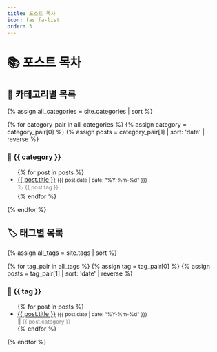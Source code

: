 ```yaml
---
title: 포스트 목차
icon: fas fa-list
order: 3
---
```


# 📚 포스트 목차

## 📂 카테고리별 목록

{% assign all_categories = site.categories | sort %}

{% for category_pair in all_categories %}
{% assign category = category_pair[0] %}
{% assign posts = category_pair[1] | sort: 'date' | reverse %}

### 📁 {{ category }}

  <ul>
  {% for post in posts %}
    <li>
      <a href="{{ post.url | relative_url }}">{{ post.title }}</a>
      <small>({{ post.date | date: "%Y-%m-%d" }})</small><br>
      <span style="font-size: 0.9em; color: gray;">🏷️ {{ post.tag }}</span>
    </li>
  {% endfor %}
  </ul>
{% endfor %}

## 🏷️ 태그별 목록

{% assign all_tags = site.tags | sort %}

{% for tag_pair in all_tags %}
{% assign tag = tag_pair[0] %}
{% assign posts = tag_pair[1] | sort: 'date' | reverse %}

### 🔖 {{ tag }}

  <ul>
  {% for post in posts %}
    <li>
      <a href="{{ post.url | relative_url }}">{{ post.title }}</a>
      <small>({{ post.date | date: "%Y-%m-%d" }})</small><br>
      <span style="font-size: 0.9em; color: gray;">📂 {{ post.category }}</span>
    </li>
  {% endfor %}
  </ul>
{% endfor %}

